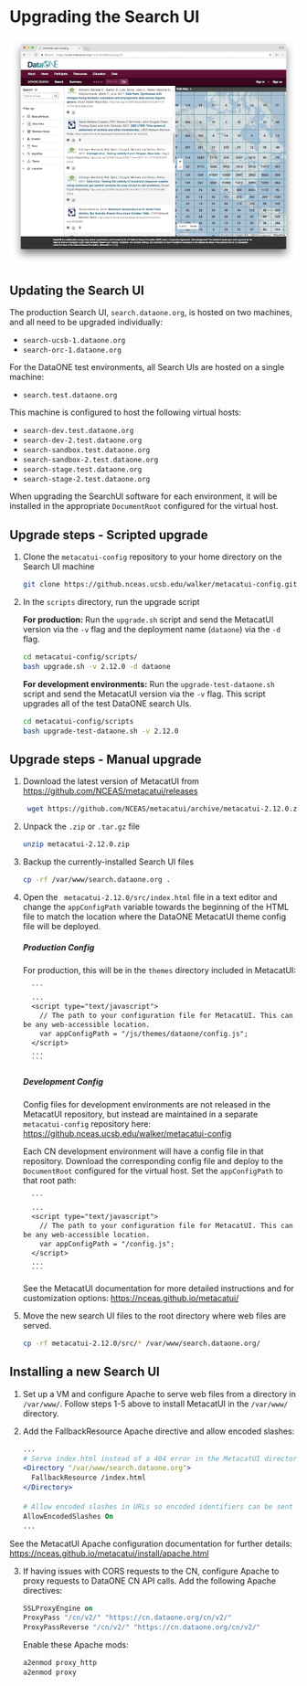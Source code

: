 # Upgrading the Search UI

![Search UI screenshot](images/metacatui-dataone-1000w.png)

## Updating the Search UI
The production Search UI, `search.dataone.org`, is hosted on two machines, and all need to be upgraded individually:

- `search-ucsb-1.dataone.org`
- `search-orc-1.dataone.org`

For the DataONE test environments, all Search UIs are hosted on a single machine:
- `search.test.dataone.org`

This machine is configured to host the following virtual hosts:
- `search-dev.test.dataone.org`
- `search-dev-2.test.dataone.org`
- `search-sandbox.test.dataone.org`
- `search-sandbox-2.test.dataone.org`
- `search-stage.test.dataone.org`
- `search-stage-2.test.dataone.org`

When upgrading the SearchUI software for each environment, it will be installed in the appropriate `DocumentRoot` configured for the virtual host.

## Upgrade steps - Scripted upgrade

1. Clone the `metacatui-config` repository to your home directory on the Search UI machine

    ```bash
    git clone https://github.nceas.ucsb.edu/walker/metacatui-config.git
    ```

2. In the `scripts` directory, run the upgrade script

    **For production:** Run the `upgrade.sh` script and send the MetacatUI version via the `-v` flag and the deployment name (`dataone`) via the `-d` flag.

    ```bash
    cd metacatui-config/scripts/
    bash upgrade.sh -v 2.12.0 -d dataone
    ```

    **For development environments:** Run the `upgrade-test-dataone.sh` script and send the MetacatUI version via the `-v` flag. This script upgrades all of the test DataONE search UIs. 

    ```bash
    cd metacatui-config/scripts
    bash upgrade-test-dataone.sh -v 2.12.0
    ```


## Upgrade steps - Manual upgrade

1. Download the latest version of MetacatUI from https://github.com/NCEAS/metacatui/releases

    ```bash
     wget https://github.com/NCEAS/metacatui/archive/metacatui-2.12.0.zip
     ```

2. Unpack the `.zip` or `.tar.gz` file

     ```bash
     unzip metacatui-2.12.0.zip
     ```

3. Backup the currently-installed Search UI files

     ```bash
     cp -rf /var/www/search.dataone.org .
     ```

4. Open the ` metacatui-2.12.0/src/index.html` file in a text editor and change the `appConfigPath` variable towards the beginning of the HTML file to match the location where the DataONE MetacatUI theme config file will be deployed.

    ##### Production Config

    For production, this will be in the `themes` directory included in MetacatUI:

         ```
         ...
         <script type="text/javascript">
           // The path to your configuration file for MetacatUI. This can be any web-accessible location.
           var appConfigPath = "/js/themes/dataone/config.js";
         </script>
         ...
         ```

    ##### Development Config

    Config files for development environments are not released in the MetacatUI repository, but instead are maintained in a separate `metacatui-config` repository here: https://github.nceas.ucsb.edu/walker/metacatui-config

    Each CN development environment will have a config file in that repository. Download the corresponding config file and deploy to the `DocumentRoot` configured for the virtual host. Set the `appConfigPath` to that root path:

         ```
         ...
         <script type="text/javascript">
           // The path to your configuration file for MetacatUI. This can be any web-accessible location.
           var appConfigPath = "/config.js";
         </script>
         ...
         ```

    See the MetacatUI documentation for more detailed instructions and for customization options: https://nceas.github.io/metacatui/

5. Move the new search UI files to the root directory where web files are served.

     ```bash
     cp -rf metacatui-2.12.0/src/* /var/www/search.dataone.org/
     ```

## Installing a new Search UI
1. Set up a VM and configure Apache to serve web files from a directory in `/var/www/`. Follow steps 1-5 above to install MetacatUI in the `/var/www/` directory.

2. Add the FallbackResource Apache directive and allow encoded slashes:

    ```apache
    ...
    # Serve index.html instead of a 404 error in the MetacatUI directory
    <Directory "/var/www/search.dataone.org">
      FallbackResource /index.html
    </Directory>

    # Allow encoded slashes in URLs so encoded identifiers can be sent in MetacatUI URLs
    AllowEncodedSlashes On
    ...
    ```

See the MetacatUI Apache configuration documentation for further details: https://nceas.github.io/metacatui/install/apache.html

3. If having issues with CORS requests to the CN, configure Apache to proxy requests to DataONE CN API calls. Add the following Apache directives:

     ```apache
     SSLProxyEngine on
     ProxyPass "/cn/v2/" "https://cn.dataone.org/cn/v2/"
     ProxyPassReverse "/cn/v2/" "https://cn.dataone.org/cn/v2/"
     ```

     Enable these Apache mods:
     ```bash
     a2enmod proxy_http
     a2enmod proxy
     ```
